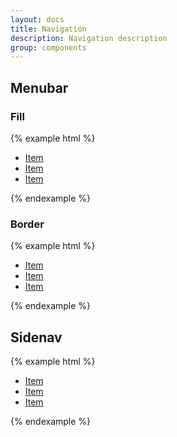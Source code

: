 ```yaml
---
layout: docs
title: Navigation
description: Navigation description
group: components
---
```


<h2>Menubar</h2>

<h3>Fill</h3>
{% example html %}
<nav>
   <ul class="{{ site.css_prefix }}-nav {{ site.css_prefix }}-nav--menubar {{ site.css_prefix }}-nav--fill" role="menubar">
      <li class="{{ site.css_prefix }}-nav__item" role="none">
         <a class="{{ site.css_prefix }}-nav__link" role="menu-item" href="#">Item</a>
      </li>
      <li class="{{ site.css_prefix }}-nav__item" role="none">
         <a class="{{ site.css_prefix }}-nav__link {{ site.css_prefix }}-nav__link--active" role="menu-item" href="#">Item</a>
      </li>
      <li class="{{ site.css_prefix }}-nav__item" role="none">
         <a class="{{ site.css_prefix }}-nav__link" role="menu-item" href="#">Item</a>
      </li>
   </ul>
</nav>
{% endexample %}

<h3>Border</h3>
{% example html %}
<nav>
   <ul class="{{ site.css_prefix }}-nav {{ site.css_prefix }}-nav--menubar {{ site.css_prefix }}-nav--border" role="menubar">
      <li class="{{ site.css_prefix }}-nav__item" role="none">
         <a class="{{ site.css_prefix }}-nav__link" role="menu-item" href="#">Item</a>
      </li>
      <li class="{{ site.css_prefix }}-nav__item" role="none">
         <a class="{{ site.css_prefix }}-nav__link {{ site.css_prefix }}-nav__link--active" role="menu-item" href="#">Item</a>
      </li>
      <li class="{{ site.css_prefix }}-nav__item" role="none">
         <a class="{{ site.css_prefix }}-nav__link" role="menu-item" href="#">Item</a>
      </li>
   </ul>
</nav>
{% endexample %}

<h2>Sidenav</h2>
{% example html %}
<nav>
   <ul class="{{ site.css_prefix }}-nav {{ site.css_prefix }}-nav--sidenav" role="menu">
      <li class="{{ site.css_prefix }}-nav__item" role="none">
         <a class="{{ site.css_prefix }}-nav__link" role="menu-item" href="#">Item</a>
      </li>
      <li class="{{ site.css_prefix }}-nav__item" role="none">
         <a class="{{ site.css_prefix }}-nav__link {{ site.css_prefix }}-nav__link--active" role="menu-item" href="#">Item</a>
      </li>
      <li class="{{ site.css_prefix }}-nav__item" role="none">
         <a class="{{ site.css_prefix }}-nav__link" role="menu-item" href="#">Item</a>
      </li>
   </ul>
</nav>
{% endexample %}
